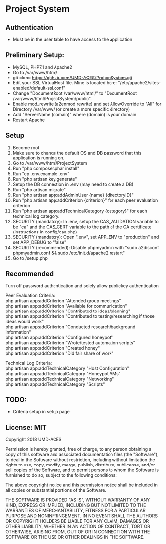 # Project System

## Authentication

- Must be in the user table to have access to the application

## Preliminary Setup:
- MySQL, PHP7.1 and Apache2
- Go to /var/www/html/
- git clone https://github.com/UMD-ACES/ProjectSystem.git
- Edit your SSL VirtualHost file. Mine is located here: "/etc/apache2/sites-enabled/default-ssl.conf"
- Change "DocumentRoot /var/www/html/" to "DocumentRoot /var/www/html/ProjectSystem/public". 
- Enable mod_rewrite (a2enmod rewrite) and set AllowOverride to "All" for Directory /var/www/ (or create a more specific directory)
- Add "ServerName (domain)" where (domain) is your domain
- Restart Apache

## Setup
1. Become root
2. Make sure to change the default OS and DB password that this application is running on. 
3. Go to /var/www/html/ProjectSystem
4. Run "php composer.phar install"
5. Run "cp .env.example .env"
5. Run "php artisan key:generate"
6. Setup the DB connection in .env (may need to create a DB)
7. Run "php artisan migrate"
8. Run "php artisan app:addAdminUser {name} {directoryID}"
9. Run "php artisan app:addCriterion {criterion}" for each peer evaluation criterion
10. Run "php artisan app:addTechnicalCategory {category}" for each technical log category.
11. SECURITY (mandatory): In .env, setup the CAS_VALIDATION variable to be "ca" and the CAS_CERT variable to the path of the CA certificate (instructions in config/cas.php)
12. SECURITY (mandatory): Open ".env", set APP_ENV to "production" and set APP_DEBUG to "false"
13. SECURITY (recommended): Disable phpmyadmin with "sudo a2disconf phpmyadmin.conf && sudo /etc/init.d/apache2 restart"
14. Go to <site>/setup.php

## Recommended
Turn off password authentication and solely allow publickey authentication

Peer Evaluation Criteria:  
php artisan app:addCriterion "Attended group meetings"  
php artisan app:addCriterion "Available for communication"  
php artisan app:addCriterion "Contributed to ideas/planning"  
php artisan app:addCriterion "Contributed to testing/researching if those ideas would work"  
php artisan app:addCriterion "Conducted research/background information"  
php artisan app:addCriterion "Configured honeypot"  
php artisan app:addCriterion "Wrote/tested automation scripts"  
php artisan app:addCriterion "Created honey"  
php artisan app:addCriterion "Did fair share of work"  

Technical Log Criteria:  
php artisan app:addTechnicalCategory "Host Configuration"  
php artisan app:addTechnicalCategory "Honeypot VMs"  
php artisan app:addTechnicalCategory "Networking"  
php artisan app:addTechnicalCategory "Scripts"  

## TODO:
- Criteria setup in setup page


## License: MIT

Copyright 2018 UMD-ACES

Permission is hereby granted, free of charge, to any person obtaining a copy of this software and associated documentation files (the "Software"), to deal in the Software without restriction, including without limitation the rights to use, copy, modify, merge, publish, distribute, sublicense, and/or sell copies of the Software, and to permit persons to whom the Software is furnished to do so, subject to the following conditions:

The above copyright notice and this permission notice shall be included in all copies or substantial portions of the Software.

THE SOFTWARE IS PROVIDED "AS IS", WITHOUT WARRANTY OF ANY KIND, EXPRESS OR IMPLIED, INCLUDING BUT NOT LIMITED TO THE WARRANTIES OF MERCHANTABILITY, FITNESS FOR A PARTICULAR PURPOSE AND NONINFRINGEMENT. IN NO EVENT SHALL THE AUTHORS OR COPYRIGHT HOLDERS BE LIABLE FOR ANY CLAIM, DAMAGES OR OTHER LIABILITY, WHETHER IN AN ACTION OF CONTRACT, TORT OR OTHERWISE, ARISING FROM, OUT OF OR IN CONNECTION WITH THE SOFTWARE OR THE USE OR OTHER DEALINGS IN THE SOFTWARE.
